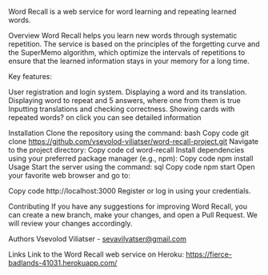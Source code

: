 Word Recall is a web service for word learning and repeating learned words.

Overview
Word Recall helps you learn new words through systematic repetition. The service is based on the principles of the forgetting curve and the SuperMemo algorithm, which optimize the intervals of repetitions to ensure that the learned information stays in your memory for a long time.

Key features:

User registration and login system.
Displaying a word and its translation.
Displaying word to repeat and 5 answers, where one from them is true
Inputting translations and checking correctness.
Showing cards with repeated words? on click you can see detailed information

Installation
Clone the repository using the command:
bash
Copy code
git clone https://github.com/vsevolod-viliatser/word-recall-project.git
Navigate to the project directory:
Copy code
cd word-recall
Install dependencies using your preferred package manager (e.g., npm):
Copy code
npm install
Usage
Start the server using the command:
sql
Copy code
npm start
Open your favorite web browser and go to:

Copy code
http://localhost:3000
Register or log in using your credentials.

Contributing
If you have any suggestions for improving Word Recall, you can create a new branch, make your changes, and open a Pull Request. We will review your changes accordingly.

Authors
Vsevolod Viliatser - sevavilyatser@gmail.com

Links
Link to the Word Recall web service on Heroku: https://fierce-badlands-41031.herokuapp.com/
